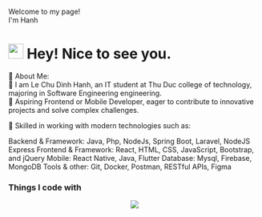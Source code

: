 <p>Welcome to my page! </br> I'm Hanh
<h1><img src="https://emojis.slackmojis.com/emojis/images/1531849430/4246/blob-sunglasses.gif?1531849430" width="30"/> Hey! Nice to see you.</h1>

🌱 About Me:</br>
🌱 I am Le Chu Dinh Hanh, an IT student at Thu Duc college of technology, majoring in Software Engineering engineering.</br>
🌱 Aspiring Frontend or Mobile Developer, eager to contribute to innovative projects and solve complex challenges.</br>

🌱 Skilled in working with modern technologies such as:

Backend & Framework: Java, Php, NodeJs, Spring Boot, Laravel, NodeJS Express 
Frontend & Framework: React, HTML, CSS, JavaScript, Bootstrap, and jQuery
Mobile: React Native, Java, Flutter
Database: Mysql, Firebase, MongoDB
Tools & other: Git, Docker, Postman, RESTful APIs, Figma

<h3>Things I code with</h3>

<p align="center">
  <a href="https://skillicons.dev">
    <img src="https://skillicons.dev/icons?i=github,laravel,c#,java,js,react,nodejs,redux,regex,mongodb,firebase,figma,css,css,bootstrap" />
  </a>
</p>
